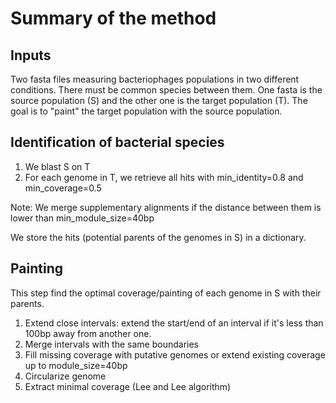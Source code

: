 # Summary of the method

## Inputs

Two fasta files measuring bacteriophages populations in two different conditions. There must be common species between them. One fasta is the source population (S) and the other one is the target population (T). The goal is to "paint" the target population with the source population.

## Identification of bacterial species

1. We blast S on T 
2. For each genome in T, we retrieve all hits with min\_identity=0.8 and min\_coverage=0.5

Note: We merge supplementary alignments if the distance between them is lower than min\_module\_size=40bp

We store the hits (potential parents of the genomes in S) in a dictionary.

## Painting

This step find the optimal coverage/painting of each genome in S with their parents.

1. Extend close intervals: extend the start/end of an interval if it's less than 100bp away from another one.
2. Merge intervals with the same boundaries
3. Fill missing coverage with putative genomes or extend existing coverage up to module_size=40bp
4. Circularize genome
5. Extract minimal coverage (Lee and Lee algorithm)



